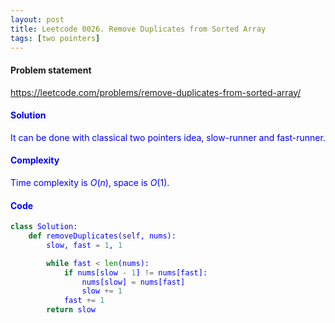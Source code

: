 ```yaml
---
layout: post
title: Leetcode 0026. Remove Duplicates from Sorted Array
tags: [two pointers]
---
```


#### Problem statement

<a href="https://leetcode.com/problems/remove-duplicates-from-sorted-array/"> <font color = blue>https://leetcode.com/problems/remove-duplicates-from-sorted-array/

#### Solution
It can be done with classical two pointers idea, slow-runner and fast-runner.

#### Complexity
Time complexity is $O(n)$, space is $O(1)$.

#### Code
```python
class Solution:
    def removeDuplicates(self, nums):
        slow, fast = 1, 1

        while fast < len(nums):
            if nums[slow - 1] != nums[fast]:
                nums[slow] = nums[fast]
                slow += 1
            fast += 1
        return slow
```

